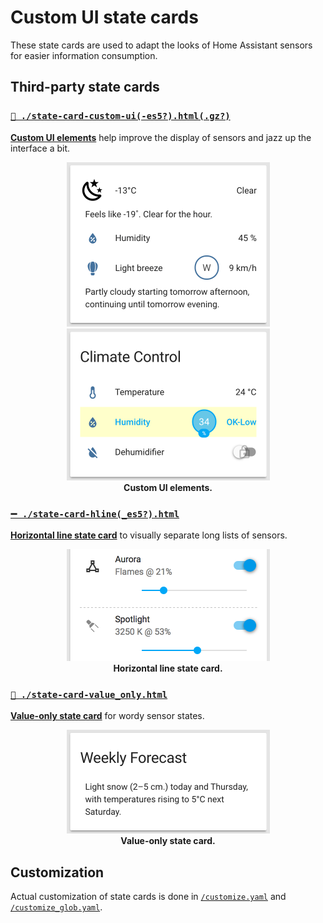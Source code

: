 # Custom UI state cards

These state cards are used to adapt the looks of Home Assistant sensors for easier information consumption.

## Third-party state cards

### [`🌈 ./state-card-custom-ui(-es5?).html(.gz?)`](state-card-custom-ui.html)

**[Custom UI elements](https://github.com/andrey-git/home-assistant-custom-ui)** help improve the display of sensors and jazz up the interface a bit.

<div align="center">
    <figure>
        <div>
            <img src="../screenshots/group-weather.png" alt="Weather group" title="Custom UI elements + Value-only state card" width="325">
            <img src="../screenshots/group-climate.png" alt="Climate Control group" title="Custom UI elements + custom card theme" width="325">
        </div>
        <figcaption>
            <strong>Custom UI elements.</strong>
        </figcaption>
    </figure>
</div>


### [`➖ ./state-card-hline(_es5?).html`](state-card-hline.html)

**[Horizontal line state card](https://github.com/covrig/homeassistant-hline)** to visually separate long lists of sensors.

<div align="center">
    <figure>
        <div>
            <img src="../screenshots/card-horizontal-line.png" alt="Horizontal line state card" title="Custom UI + Horizontal line state card" width="325">
        </div>
        <figcaption>
            <strong>Horizontal line state card.</strong>
        </figcaption>
    </figure>
</div>


### [`📝 ./state-card-value_only.html`](state-card-value_only.html)

**[Value-only state card](https://community.home-assistant.io/t/display-only-text-in-card/20536/26)** for wordy sensor states.

<div align="center">
    <figure>
        <div>
            <img src="../screenshots/group-forecast.png" alt="Value-only state card" title="Value-only state card" width="325">
        </div>
        <figcaption>
            <strong>Value-only state card.</strong>
        </figcaption>
    </figure>
</div>


## Customization

Actual customization of state cards is done in [`/customize.yaml`](../../customize.yaml) and [`/customize_glob.yaml`](../../customize_glob.yaml).
